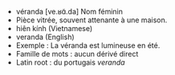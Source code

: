 - véranda	[ve.ʁɑ̃.da]	Nom féminin
- Pièce vitrée, souvent attenante à une maison.
- hiên kính (Vietnamese)
- veranda (English)
- Exemple : La véranda est lumineuse en été.
- Famille de mots : aucun dérivé direct	
- Latin root : du portugais *veranda*